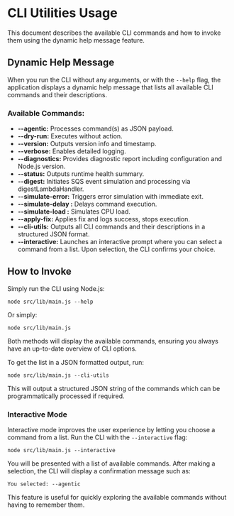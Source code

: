 # CLI Utilities Usage

This document describes the available CLI commands and how to invoke them using the dynamic help message feature.

## Dynamic Help Message

When you run the CLI without any arguments, or with the `--help` flag, the application displays a dynamic help message that lists all available CLI commands and their descriptions.

### Available Commands:

- **--agentic:** Processes command(s) as JSON payload.
- **--dry-run:** Executes without action.
- **--version:** Outputs version info and timestamp.
- **--verbose:** Enables detailed logging.
- **--diagnostics:** Provides diagnostic report including configuration and Node.js version.
- **--status:** Outputs runtime health summary.
- **--digest:** Initiates SQS event simulation and processing via digestLambdaHandler.
- **--simulate-error:** Triggers error simulation with immediate exit.
- **--simulate-delay <ms>:** Delays command execution.
- **--simulate-load <ms>:** Simulates CPU load.
- **--apply-fix:** Applies fix and logs success, stops execution.
- **--cli-utils:** Outputs all CLI commands and their descriptions in a structured JSON format.
- **--interactive:** Launches an interactive prompt where you can select a command from a list. Upon selection, the CLI confirms your choice.

## How to Invoke

Simply run the CLI using Node.js:

    node src/lib/main.js --help

Or simply:

    node src/lib/main.js

Both methods will display the available commands, ensuring you always have an up-to-date overview of CLI options.

To get the list in a JSON formatted output, run:

    node src/lib/main.js --cli-utils

This will output a structured JSON string of the commands which can be programmatically processed if required.

### Interactive Mode

Interactive mode improves the user experience by letting you choose a command from a list. Run the CLI with the `--interactive` flag:

    node src/lib/main.js --interactive

You will be presented with a list of available commands. After making a selection, the CLI will display a confirmation message such as:

    You selected: --agentic

This feature is useful for quickly exploring the available commands without having to remember them.
